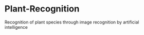 # Plant-Recognition
Recognition of plant species through image recognition by artificial intelligence
